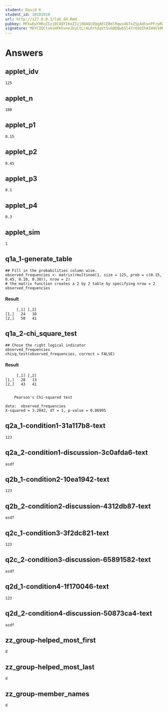 ```yaml
---
student: David K
student_id: 10101010
url: http://127.0.0.1/lab_04.Rmd
pubkey: MFkwEwYHKoZIzj0CAQYIKoZIzj0DAQcDQgAECEBmlRqws4b7xZSp4dhunPFrpRXbsqF9gPIsihjqOqC3lSpqnvenZmx3WD9A1+uw65vbCYfbyGIav343Y1frVg==
signature: MEYCIQCtxksHFKhvneJbyCtLrALRrhdqVt5uG0DQwb5l47rOSQIhAIH4V10Me3plx7Ubci+ZXLBBHX5cBCtuB1ww69UUOoEe;MEYCIQChEz+v4AqGA4pIssu18YdbqjKvKuC7uH+FMYnzDTA4zAIhAJlR6o7MmWjOKPBaZo7xCyhkGjcpdHdCbO8xOqkey8h9                        
---
```

# Answers
## applet_idv
```
125
```


## applet_n
```
100
```


## applet_p1
```
0.15
```


## applet_p2
```
0.45
```


## applet_p3
```
0.1
```


## applet_p4
```
0.3
```


## applet_sim
```
1
```


## q1a_1-generate_table
```
## Fill in the probabilities column wise.
observed_frequencies <- matrix(rmultinom(1, size = 125, prob = c(0.15, 0.45, 0.10, 0.30)), nrow = 2)
# the matrix function creates a 2 by 2 table by specifying nrow = 2
observed_frequencies
```
#### Result



<pre><code>     [,1] [,2]
[1,]   24   10
[2,]   50   41</code></pre>




## q1a_2-chi_square_test
```
## Chose the right logical indicator
observed_frequencies
chisq.test(observed_frequencies, correct = FALSE)
```
#### Result



<pre><code>     [,1] [,2]
[1,]   28   13
[2,]   43   41</code></pre>
<pre><code>
    Pearson&#39;s Chi-squared test

data:  observed_frequencies
X-squared = 3.2842, df = 1, p-value = 0.06995</code></pre>




## q2a_1-condition1-31a117b8-text
```
123
```


## q2a_2-condition1-discussion-3c0afda6-text
```
asdf
```


## q2b_1-condition2-10ea1942-text
```
123
```


## q2b_2-condition2-discussion-4312db87-text
```
asdf
```


## q2c_1-condition3-3f2dc821-text
```
123
```


## q2c_2-condition3-discussion-65891582-text
```
asdf
```


## q2d_1-condition4-1f170046-text
```
123
```


## q2d_2-condition4-discussion-50873ca4-text
```
asdf
```


## zz_group-helped_most_first
```
d
```


## zz_group-helped_most_last
```
d
```


## zz_group-member_names
```
d
```


